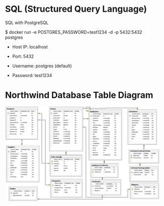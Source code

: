 # SQL (Structured Query Language)
SQL with PostgreSQL

$ docker run -e POSTGRES_PASSWORD=test1234 -d -p 5432:5432 postgres

* Host IP: localhost

* Port: 5432

* Username: postgres (default)

* Password: test1234

# Northwind Database Table Diagram

![Northwind Database Table Diagram](./images/01-Northwind-A4-size-for-Print.png)
